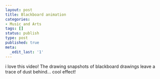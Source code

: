 ```yaml
---
layout: post
title: Blackboard animation
categories:
- Music and Arts
tags: []
status: publish
type: post
published: true
meta:
  _edit_last: '1'
---
```

i love this video! The drawing snapshots of blackboard drawings leave a trace of dust behind... cool effect!
<p style="text-align: center;"><object width="425" height="244" data="http://vimeo.com/moogaloop.swf?clip_id=4347460&amp;server=vimeo.com&amp;show_title=0&amp;show_byline=1&amp;show_portrait=0&amp;color=ffffff&amp;fullscreen=1" type="application/x-shockwave-flash"><param name="allowfullscreen" value="true" /><param name="allowscriptaccess" value="always" /><param name="src" value="http://vimeo.com/moogaloop.swf?clip_id=4347460&amp;server=vimeo.com&amp;show_title=0&amp;show_byline=1&amp;show_portrait=0&amp;color=ffffff&amp;fullscreen=1" /></object>
